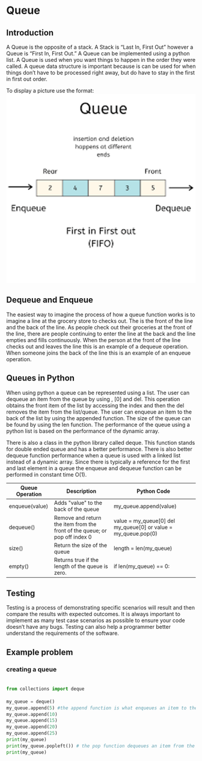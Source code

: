 	
# Queue
## Introduction
A Queue is the opposite of a stack. A Stack is “Last In, First Out” however a Queue is “First In, First Out.” A Queue can be implemented using a python list. A Queue is used when you want things to happen in the order they were called. A queue data structure is important because is can be used for when things don’t have to be processed right away, but do have to stay in the first in first out order. 

To display a picture use the format: 
![Example of Queue](Queue_example.png)

## Dequeue and Enqueue 
The easiest way to imagine the process of how a queue function works is to imagine a line at the grocery store to checks out. The is the front of the line and the back of the line. As people check out their groceries at the front of the line, there are people continuing to enter the line at the back and the line empties and fills continuously. When the person at the front of the line checks out and leaves the line this is an example of a dequeue operation. When someone joins the back of the line this is an example of an enqueue operation.

## Queues in Python
When using python a queue can be represented using a list. The user can dequeue an item from the queue by using , [0] and del. This operation obtains the front item of the list by accessing the index and then the del removes the item from the list/queue. The user can enqueue an item to the back of the list by using the appended function.  The size of the queue can be found by using the len function. The performance of the queue using a python list is based on the performance of the dynamic array.

There is also a class in the python library called deque. This function stands for double ended queue and has a better performance. There is also better dequeue function performance when a queue is used with a linked list instead of a dynamic array. Since there is typically a reference for the first and last element in a queue the enqueue and dequeue function can be performed in constant time O(1).

Queue Operation | Description | Python Code
-------- | -------- | --------
enqueue(value) | Adds "value" to the back of the queue| my_queue.append(value)
dequeue()| Remove and return the item from the front of the queue; or pop off index 0 | value = my_queue[0] del my_queue[0] or value = my_queue.pop(0)
size()| Return the size of the queue | length = len(my_queue)
empty() | Returns true if the length of the queue is zero. | if len(my_queue) == 0:

## Testing
Testing is a process of demonstrating specific scenarios will result and then compare the results with expected outcomes. It is always important to implement as many test case scenarios as possible to ensure your code doesn’t have any bugs. Testing can also help a programmer better understand the requirements of the software.

## Example problem
### creating a queue

```python

from collections import deque

my_queue = deque()
my_queue.append(5) #the append function is what enqueues an item to the queue
my_queue.append(10)
my_queue.append(15)
my_queue.append(20)
my_queue.append(25)
print(my_queue)
print(my_queue.popleft()) # the pop function dequeues an item from the front of the queue
print(my_queue)


```



